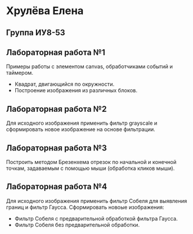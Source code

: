 # Хрулёва Елена

## Группа ИУ8-53

## Лабораторная работа №1

Примеры работы с элементом canvas, обработчиками событий и таймером.
+ Квадрат, двигающийся по окружности.
+ Построение изображения из различных блоков.

## Лабораторная работа №2
Для исходного изображения применить фильтр grayscale и сформировать новое изображение на основе фильтрации.

## Лабораторная работа №3
Построить методом Брезенхема отрезок по начальной и конечной точкам, задаваемым с помощью мыши (обработка кликов мыши).

## Лабораторная работа №4
Для исходного изображения применить фильтр Собеля для выявления границ и фильтр Гаусса. Сформировать новоые изображения:

+ Фильтр Собеля с предварительной обработкой фильтра Гаусса.
+ Фильтр Собеля без предварительной обработки.

